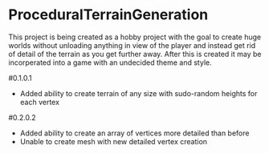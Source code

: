 # ProceduralTerrainGeneration

This project is being created as a hobby project with the goal to create huge worlds without unloading anything in view of the player and instead get rid of detail of the terrain as you get further away. After this is created it may be incorperated into a game with an undecided theme and style.

#0.1.0.1
- Added ability to create terrain of any size with sudo-random heights for each vertex

#0.2.0.2
- Added ability to create an array of vertices more detailed than before
- Unable to create mesh with new detailed vertex creation
